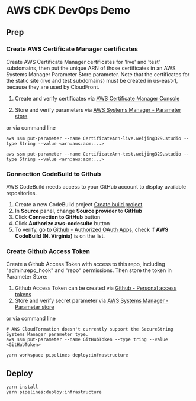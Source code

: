 # AWS CDK DevOps Demo

## Prep
### Create AWS Certificate Manager certificates
Create AWS Certificate Manager certificates for 'live' and 'test' subdomains, then put the unique ARN of those certificates in an AWS Systems Manager Parameter Store parameter.  Note that the certificates for the static site (live and test subdomains) must be created in us-east-1, because they are used by CloudFront.

  1. Create and verify certificates via [AWS Certificate Manager Console](https://console.aws.amazon.com/acm/home?region=us-east-1#/)

  2. Store and verify parameters via [AWS Systems Manager - Parameter store](https://console.aws.amazon.com/systems-manager/parameters/?region=us-east-1) 
   
or via command line
```
aws ssm put-parameter --name CertificateArn-live.weijing329.studio --type String --value <arn:aws:acm:...>

aws ssm put-parameter --name CertificateArn-test.weijing329.studio --type String --value <arn:aws:acm:...>
```

### Connection CodeBuild to Github
AWS CodeBuild needs access to your GitHub account to display available repositories.
  1. Create a new CodeBuild project [Create build project](https://console.aws.amazon.com/codesuite/codebuild/project/new?region=us-east-1)
  2. In **Source** panel, change **Source provider** to **GitHub**
  3. Click **Connection to GitHub** button
  4. Click **Authorize aws-codesuite** button
  5. To verify, go to [Github - Authorized OAuth Apps](https://github.com/settings/applications), check if **AWS CodeBuild (N. Virginia)** is on the list. 

### Create Github Access Token
Create a Github Access Token with access to this repo, including "admin:repo_hook" and "repo" permissions.  Then store the token in Parameter Store:
  1. Github Access Token can be created via [Github - Personal access tokens](https://github.com/settings/tokens)
  2. Store and verify secret parameter via [AWS Systems Manager - Parameter store](https://console.aws.amazon.com/systems-manager/parameters/?region=us-east-1) 

or via command line
```
# AWS CloudFormation doesn't currently support the SecureString Systems Manager parameter type.
aws ssm put-parameter --name GitHubToken --type tring --value <GitHubToken>
```

```
yarn workspace pipelines deploy:infrastructure
```

## Deploy
```
yarn install
yarn pipelines:deploy:infrastructure
```

